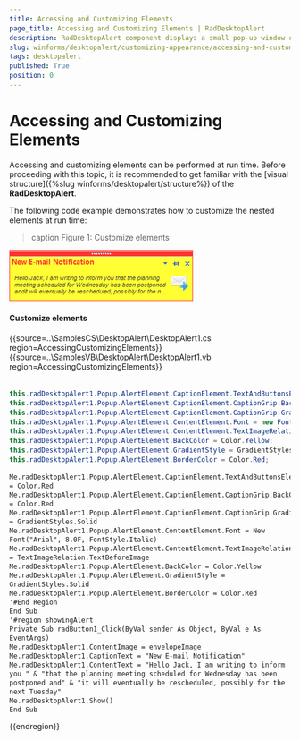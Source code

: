 ```yaml
---
title: Accessing and Customizing Elements
page_title: Accessing and Customizing Elements | RadDesktopAlert
description: RadDesktopAlert component displays a small pop-up window on the screen to notify the user that a specific event has occurred in the application. 
slug: winforms/desktopalert/customizing-appearance/accessing-and-customizing-elements 
tags: desktopalert
published: True
position: 0
---
```


# Accessing and Customizing Elements
 
Accessing and customizing elements can be performed at run time. Before proceeding with this topic, it is recommended to get familiar with the [visual structure]({%slug winforms/desktopalert/structure%}) of the __RadDesktopAlert__.

The following code example demonstrates how to customize the nested elements at run time:

>caption Figure 1: Customize elements

![desktopalert-accessing-and-customizing-elements 001](images/desktopalert-accessing-and-customizing-elements001.png)

#### Customize elements 

{{source=..\SamplesCS\DesktopAlert\DesktopAlert1.cs region=AccessingCustomizingElements}} 
{{source=..\SamplesVB\DesktopAlert\DesktopAlert1.vb region=AccessingCustomizingElements}} 

````C#
            
this.radDesktopAlert1.Popup.AlertElement.CaptionElement.TextAndButtonsElement.TextElement.ForeColor = Color.Red;
this.radDesktopAlert1.Popup.AlertElement.CaptionElement.CaptionGrip.BackColor = Color.Red;
this.radDesktopAlert1.Popup.AlertElement.CaptionElement.CaptionGrip.GradientStyle = GradientStyles.Solid;
this.radDesktopAlert1.Popup.AlertElement.ContentElement.Font = new Font("Arial", 8f,FontStyle.Italic);
this.radDesktopAlert1.Popup.AlertElement.ContentElement.TextImageRelation = TextImageRelation.TextBeforeImage;
this.radDesktopAlert1.Popup.AlertElement.BackColor = Color.Yellow;
this.radDesktopAlert1.Popup.AlertElement.GradientStyle = GradientStyles.Solid;
this.radDesktopAlert1.Popup.AlertElement.BorderColor = Color.Red;

````
````VB.NET
Me.radDesktopAlert1.Popup.AlertElement.CaptionElement.TextAndButtonsElement.TextElement.ForeColor = Color.Red
Me.radDesktopAlert1.Popup.AlertElement.CaptionElement.CaptionGrip.BackColor = Color.Red
Me.radDesktopAlert1.Popup.AlertElement.CaptionElement.CaptionGrip.GradientStyle = GradientStyles.Solid
Me.radDesktopAlert1.Popup.AlertElement.ContentElement.Font = New Font("Arial", 8.0F, FontStyle.Italic)
Me.radDesktopAlert1.Popup.AlertElement.ContentElement.TextImageRelation = TextImageRelation.TextBeforeImage
Me.radDesktopAlert1.Popup.AlertElement.BackColor = Color.Yellow
Me.radDesktopAlert1.Popup.AlertElement.GradientStyle = GradientStyles.Solid
Me.radDesktopAlert1.Popup.AlertElement.BorderColor = Color.Red
'#End Region
End Sub
'#region showingAlert
Private Sub radButton1_Click(ByVal sender As Object, ByVal e As EventArgs)
Me.radDesktopAlert1.ContentImage = envelopeImage
Me.radDesktopAlert1.CaptionText = "New E-mail Notification"
Me.radDesktopAlert1.ContentText = "Hello Jack, I am writing to inform you " & "that the planning meeting scheduled for Wednesday has been postponed and" & "it will eventually be rescheduled, possibly for the next Tuesday"
Me.radDesktopAlert1.Show()
End Sub

````

{{endregion}} 